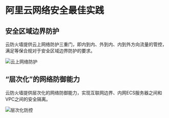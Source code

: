# 阿里云网络安全最佳实践

## 安全区域边界防护

云防火墙提供云上网络防护三重门，即内到内、外到内、内到外方向流量的管控，满足等保合规对于安全区域边界防护的要求。

![云上网络防护](https://static-aliyun-doc.oss-cn-hangzhou.aliyuncs.com/assets/img/zh-CN/8705770061/p166792.png)

## “层次化”的网络防御能力

云防火墙提供层次化的网络防御能力，实现互联网边界、内网ECS服务器之间和VPC之间的安全隔离。

![层次化防控](https://static-aliyun-doc.oss-cn-hangzhou.aliyuncs.com/assets/img/zh-CN/9705770061/p169288.png)

